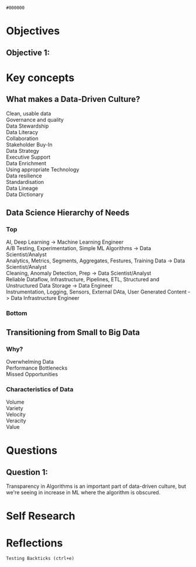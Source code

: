 `#000000`

# Objectives<br/>
## Objective 1:<br/>


# Key concepts<br/>
## What makes a Data-Driven Culture?<br/>
Clean, usable data<br/>
Governance and quality<br/>
Data Stewardship<br/>
Data Literacy<br/>
Collaboration<br/>
Stakeholder Buy-In<br/>
Data Strategy<br/>
Executive Support<br/>
Data Enrichment<br/>
Using appropriate Technology<br/>
Data resilience<br/>
Standardisation<br/>
Data Lineage<br/>
Data Dictionary<br/>

## Data Science Hierarchy of Needs<br/>
### Top<br/>
AI, Deep Learning -> Machine Learning Engineer<br/>
A/B Testing, Experimentation, Simple ML Algorithms -> Data Scientist/Analyst<br/>
Analytics, Metrics, Segments, Aggregates, Festures, Training Data -> Data Scientist/Analyst<br/>
Cleaning, Anomaly Detection, Prep -> Data Scientist/Analyst<br/>
Reliable Dataflow, Infrastructure, Pipelines, ETL, Structured and Unstructured Data Storage -> Data Engineer<br/>
Instrumentation, Logging, Sensors, External DAta, User Generated Content -> Data Infrastructure Engineer
### Bottom

## Transitioning from Small to Big Data<br/>
### Why?
Overwhelming Data<br/>
Performance Bottlenecks<br/>
Missed Opportunities

### Characteristics of Data
Volume<br/> Variety<br/> Velocity<br/> Veracity<br/> Value<br/>

# Questions<br/>
## Question 1:<br/>
Transparency in Algorithms is an important part of data-driven culture, but we're seeing in increase in ML where the algorithm is obscured.<br/>

# Self Research<br/>


# Reflections<br/>


`Testing Backticks (ctrl+e)`
